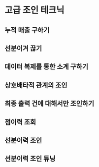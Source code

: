 # 고급 조인 테크닉

## 누적 매출 구하기

## 선분이겨 끊기

## 데이터 복제를 통한 소계 구하기

## 상호배타적 관계의 조인

## 최종 출력 건에 대해서만 조인하기

## 점이력 조회

## 선분이력 조인

## 선분이력 조인 튜닝
